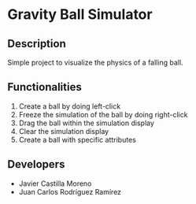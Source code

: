 # Gravity Ball Simulator
## Description
Simple project to visualize the physics of a falling ball.
## Functionalities
1. Create a ball by doing left-click
2. Freeze the simulation of the ball by doing right-click
3. Drag the ball within the simulation display
4. Clear the simulation display
5. Create a ball with specific attributes
## Developers
- Javier Castilla Moreno
- Juan Carlos Rodríguez Ramírez
